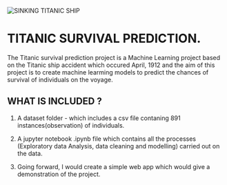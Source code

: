 ![SINKING TITANIC SHIP](https://media.istockphoto.com/vectors/titanic-side-view-transatlantic-sinking-in-the-ocean-at-night-big-vector-id1327602521?k=20&m=1327602521&s=612x612&w=0&h=pHiQFye-IK85D3KatrrFpuMZ5qNe9A5BaZPNAPul45c=)

# TITANIC SURVIVAL PREDICTION.

The Titanic survival prediction  project is a Machine Learning project based on the Titanic ship accident which occured April, 1912 and the aim of this project is to create machine learming models to predict the chances of survival of individuals on the voyage.


## WHAT IS INCLUDED ?
1. A dataset folder - which includes a csv file contaning 891 instances(observation) of individuals.

2. A jupyter notebook .ipynb file which contains all the processes (Exploratory data Analysis, data cleaning and modelling) carried out on the data.

3. Going forward, I would create a simple web app which would give a demonstration of the project.